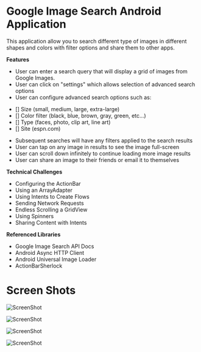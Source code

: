 # Google Image Search Android Application

This application allow you to search different type of images in different shapes and colors with filter options and share them to other apps.

**Features**

* User can enter a search query that will display a grid of images from Google Images.
* User can click on "settings" which allows selection of advanced search options
* User can configure advanced search options such as:
- [] Size (small, medium, large, extra-large)
- [] Color filter (black, blue, brown, gray, green, etc...)
- [] Type (faces, photo, clip art, line art)
- [] Site (espn.com)
* Subsequent searches will have any filters applied to the search results
* User can tap on any image in results to see the image full-screen
* User can scroll down infinitely to continue loading more image results
* User can share an image to their friends or email it to themselves

**Technical Challenges**

* Configuring the ActionBar
* Using an ArrayAdapter
* Using Intents to Create Flows
* Sending Network Requests
* Endless Scrolling a GridView
* Using Spinners
* Sharing Content with Intents
 
**Referenced Libraries**

* Google Image Search API Docs
* Android Async HTTP Client
* Android Universal Image Loader
* ActionBarSherlock

Screen Shots
===========
![ScreenShot](http://www.imageurlhost.com/images/36z82ypsynu6bjzs7lc.png)

![ScreenShot](http://www.imageurlhost.com/images/asfo0diktn5fhv3rlcu.png)

![ScreenShot](http://www.imageurlhost.com/images/9x1xb52w6oxymght6r3.png)

![ScreenShot](http://www.imageurlhost.com/images/kdysip3wh1v2ou4m564.png)



